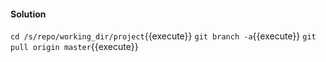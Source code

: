 #### Solution


`cd /s/repo/working_dir/project`{{execute}}
`git branch -a`{{execute}}
`git pull origin master`{{execute}}